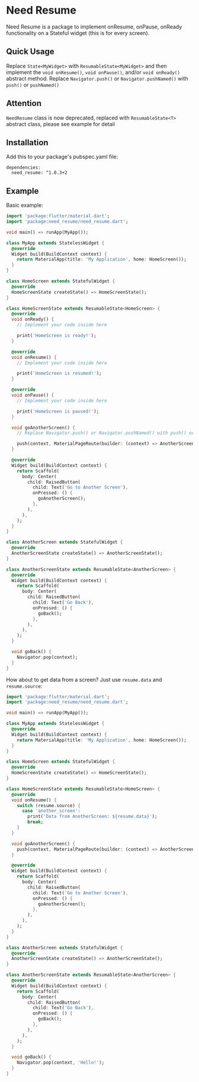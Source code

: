 # Need Resume

Need Resume is a package to implement onResume, onPause, onReady functionality on a Stateful widget (this is for every screen).

## Quick Usage

Replace `State<MyWidget>` with `ResumableState<MyWidget>` and then implement the `void onResume()`, `void onPause()`, and/or `void onReady()` abstract method. Replace `Navigator.push()` or `Navigator.pushNamed()` with `push()` or `pushNamed()`

## Attention

`NeedResume` class is now deprecated, replaced with `ResumableState<T>` abstract class, please see example for detail

## Installation

Add this to your package's pubspec.yaml file:

```
dependencies:
  need_resume: ^1.0.3+2
```

## Example

Basic example:

```dart
import 'package:flutter/material.dart';
import 'package:need_resume/need_resume.dart';

void main() => runApp(MyApp());

class MyApp extends StatelessWidget {
  @override
  Widget build(BuildContext context) {
    return MaterialApp(title: 'My Application', home: HomeScreen());
  }
}

class HomeScreen extends StatefulWidget {
  @override
  HomeScreenState createState() => HomeScreenState();
}

class HomeScreenState extends ResumableState<HomeScreen> {
  @override
  void onReady() {
    // Implement your code inside here

    print('HomeScreen is ready!');
  }

  @override
  void onResume() {
    // Implement your code inside here

    print('HomeScreen is resumed!');
  }

  @override
  void onPause() {
    // Implement your code inside here

    print('HomeScreen is paused!');
  }

  void goAnotherScreen() {
    // Replace Navigator.push() or Navigator.pushNamed() with push() or pushNamed()

    push(context, MaterialPageRoute(builder: (context) => AnotherScreen()));
  }

  @override
  Widget build(BuildContext context) {
    return Scaffold(
      body: Center(
        child: RaisedButton(
          child: Text('Go to Another Screen'),
          onPressed: () {
            goAnotherScreen();
          },
        ),
      ),
    );
  }
}

class AnotherScreen extends StatefulWidget {
  @override
  AnotherScreenState createState() => AnotherScreenState();
}

class AnotherScreenState extends ResumableState<AnotherScreen> {
  @override
  Widget build(BuildContext context) {
    return Scaffold(
      body: Center(
        child: RaisedButton(
          child: Text('Go Back'),
          onPressed: () {
            goBack();
          },
        ),
      ),
    );
  }

  void goBack() {
    Navigator.pop(context);
  }
}
```

How about to get data from a screen? Just use `resume.data` and `resume.source`:

```dart
import 'package:flutter/material.dart';
import 'package:need_resume/need_resume.dart';

void main() => runApp(MyApp());

class MyApp extends StatelessWidget {
  @override
  Widget build(BuildContext context) {
    return MaterialApp(title: 'My Application', home: HomeScreen());
  }
}

class HomeScreen extends StatefulWidget {
  @override
  HomeScreenState createState() => HomeScreenState();
}

class HomeScreenState extends ResumableState<HomeScreen> {
  @override
  void onResume() {
    switch (resume.source) {
      case 'another_screen':
        print('Data from AnotherScreen: ${resume.data}');
        break;
    }
  }

  void goAnotherScreen() {
    push(context, MaterialPageRoute(builder: (context) => AnotherScreen()), 'another_screen');
  }

  @override
  Widget build(BuildContext context) {
    return Scaffold(
      body: Center(
        child: RaisedButton(
          child: Text('Go to Another Screen'),
          onPressed: () {
            goAnotherScreen();
          },
        ),
      ),
    );
  }
}

class AnotherScreen extends StatefulWidget {
  @override
  AnotherScreenState createState() => AnotherScreenState();
}

class AnotherScreenState extends ResumableState<AnotherScreen> {
  @override
  Widget build(BuildContext context) {
    return Scaffold(
      body: Center(
        child: RaisedButton(
          child: Text('Go Back'),
          onPressed: () {
            goBack();
          },
        ),
      ),
    );
  }

  void goBack() {
    Navigator.pop(context, 'Hello!');
  }
}
```